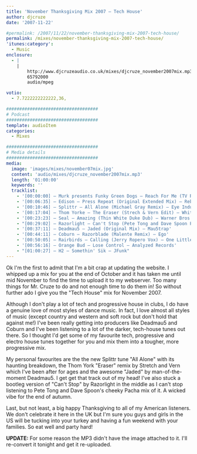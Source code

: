 ```yaml
---
title: 'November Thanksgiving Mix 2007 – Tech House'
author: djcruze
date: '2007-11-22'

#permalink: /2007/11/22/november-thanksgiving-mix-2007-tech-house/
permalink: /mixes/november-thanksgiving-mix-2007-tech-house/
'itunes:category':
  - Music
enclosure:
  - |
    |
        http://www.djcruzeaudio.co.uk/mixes/djcruze_november2007mix.mp3
        65792000
        audio/mpeg

votio:
  - 7.7222222222222,36,

###################################
# Podcast
###################################
template: audioItem
categories:
  - Mixes

###################################
# Media details
###################################
media:
  image: 'images/mixes/november07mix.jpg'
  content: 'audio/mixes/djcruze_november2007mix.mp3'
  length: '01:00:00'
  keywords: ''
  tracklist:
    - '[00:00:00] – Murk presents Funky Green Dogs – Reach For Me (TV Rock & Dirty South Remix) – CR2'
    - '[00:06:35] – Edison – Press Repeat (Original Extended Mix) – Rebirth'
    - '[00:10:46] – Splittr – All Alone (Michael Gray Remix) – Eye Industries'
    - '[00:17:04] – Thom Yorke – The Eraser (Strech & Vern Edit) – White'
    - '[00:23:23] – Seal – Amazing (Thin White Duke Dub) – Warner Bros.'
    - "[00:29:02] – Razorlight – Can't Stop (Pete Tong and Dave Spoon Pure Pacha Mix) – White"
    - '[00:37:11] – Deadmau5 – Jaded (Original Mix) – Mau5trap'
    - '[00:44:11] – Coburn – Razorblade (Malente Remix) – Ego'
    - '[00:50:05] – Rairbirds – Calling (Jerry Ropero Vox) – One Little Indian'
    - '[00:56:16] – Orange Bud – Lose Control – Analyzed Records'
    - "[01:00:27] – H2 – Somethin' Sik – JFunk"
---
```


Ok I'm the first to admit that I'm a bit crap at updating the website. I whipped up a mix for you at the end of October and it has taken me until mid November to find the time to upload it to my webserver. Too many things for Mr. Cruze to do and not enough time to do them in! So without further ado I give you the "Tech House" mix for November 2007.

Although I don't play a lot of tech and progressive house in clubs, I do have a genuine love of most styles of dance music. In fact, I love almost all styles of music (except country and western and soft rock but don't hold that against me!) I've been really getting into producers like Deadmau5 and Coburn and I've been listening to a lot of the darker, tech-house tunes out there. So I thought I'd get some of my favourite tech, progressive and electro house tunes together for you and mix them into a tougher, more progressive mix.

My personal favourites are the the new Splittr tune "All Alone" with its haunting breakdown, the Thom York "Eraser" remix by Stretch and Vern which I've been after for ages and the awesome "Jaded" by man-of-the-moment Deadmau5. I get get that track out of my head! I've also stuck a bootleg version of "Can't Stop" by Razorlight in the middle as I can't stop listening to Pete Tong and Dave Spoon's cheeky Pacha mix of it. A wicked vibe for the end of autumn.

Last, but not least, a big happy Thanksgiving to all of my American listeners. We don't celebrate it here in the UK but I'm sure you guys and girls in the US will be tucking into your turkey and having a fun weekend with your families. So eat well and party hard!

**UPDATE:** For some reason the MP3 didn't have the image attached to it. I'll re-convert it tonight and get it re-uploaded.

